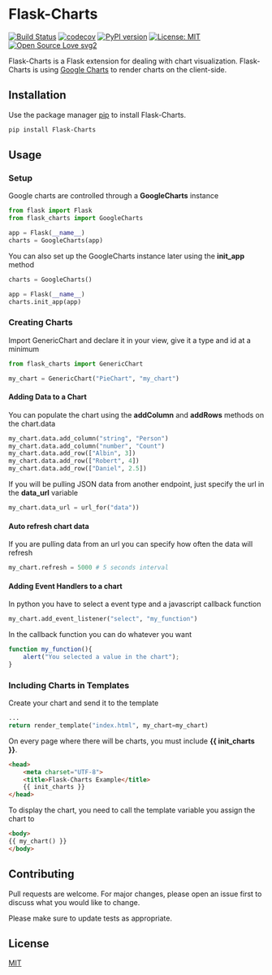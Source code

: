# Flask-Charts

[![Build Status](https://travis-ci.com/albinmedoc/flask-charts.svg?token=4GyhcjtfvUszyhA5DD7J&branch=master)](https://travis-ci.com/albinmedoc/flask-charts)
[![codecov](https://codecov.io/gh/albinmedoc/flask-charts/branch/master/graph/badge.svg?token=puiuyNKZuh)](https://codecov.io/gh/albinmedoc/flask-charts)
[![PyPI version](https://badge.fury.io/py/Flask-Charts.svg)](https://badge.fury.io/py/Flask-Charts)
[![License: MIT](https://img.shields.io/badge/License-MIT-yellow.svg)](https://opensource.org/licenses/MIT)
[![Open Source Love svg2](https://badges.frapsoft.com/os/v2/open-source.svg?v=103)](https://github.com/albinmedoc/flask-charts)

Flask-Charts is a Flask extension for dealing with chart visualization. Flask-Charts is using [Google Charts](https://developers.google.com/chart/) to render charts on the client-side.

## Installation

Use the package manager [pip](https://pip.pypa.io/en/stable/) to install Flask-Charts.

```bash
pip install Flask-Charts
```

## Usage

### Setup
Google charts are controlled through a **GoogleCharts** instance
```python
from flask import Flask
from flask_charts import GoogleCharts

app = Flask(__name__)
charts = GoogleCharts(app)
```
You can also set up the GoogleCharts instance later using the **init_app** method
```python
charts = GoogleCharts()

app = Flask(__name__)
charts.init_app(app)
```

### Creating Charts
Import GenericChart and declare it in your view, give it a type and id at a minimum
```python
from flask_charts import GenericChart

my_chart = GenericChart("PieChart", "my_chart")
```

#### Adding Data to a Chart
You can populate the chart using the **addColumn** and **addRows** methods on the chart.data
```python
my_chart.data.add_column("string", "Person")
my_chart.data.add_column("number", "Count")
my_chart.data.add_row(["Albin", 3])
my_chart.data.add_row(["Robert", 4])
my_chart.data.add_row(["Daniel", 2.5])
```
If you will be pulling JSON data from another endpoint, just specify the url in the **data_url** variable
```python
my_chart.data_url = url_for("data"))
```

#### Auto refresh chart data
If you are pulling data from an url you can specify how often the data will refresh
```python
my_chart.refresh = 5000 # 5 seconds interval
```

#### Adding Event Handlers to a chart
In python you have to select a event type and a javascript callback function
```python
my_chart.add_event_listener("select", "my_function")
```
In the callback function you can do whatever you want
```javascript
function my_function(){
    alert("You selected a value in the chart");
}
```

### Including Charts in Templates
Create your chart and send it to the template
```python
...
return render_template("index.html", my_chart=my_chart)
```
On every page where there will be charts, you must include **{{ init_charts }}**.
```html
<head>
    <meta charset="UTF-8">
    <title>Flask-Charts Example</title>
    {{ init_charts }}
</head>
```
To display the chart, you need to call the template variable you assign the chart to
```html
<body>
{{ my_chart() }}
</body>
```

## Contributing
Pull requests are welcome. For major changes, please open an issue first to discuss what you would like to change.

Please make sure to update tests as appropriate.

## License
[MIT](LICENSE)
